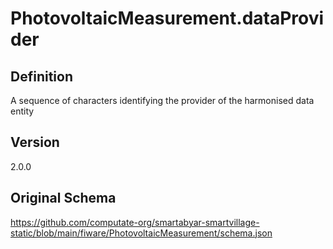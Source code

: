 # PhotovoltaicMeasurement.dataProvider

## Definition
A sequence of characters identifying the provider of the harmonised data entity

## Version
2.0.0

## Original Schema
https://github.com/computate-org/smartabyar-smartvillage-static/blob/main/fiware/PhotovoltaicMeasurement/schema.json
